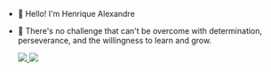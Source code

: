 - 👋 Hello! I'm Henrique Alexandre

- 🌱 There's no challenge that can't be overcome with determination, perseverance, and the willingness to learn and grow.

  <a href='[https://www.linkedin.com/in/henrique-alexandre-de-souza-moreno/](https://www.linkedin.com/in/henrique-alexandre-de-souza-moreno/)'><img src="https://img.shields.io/badge/LinkedIn-0077B5?style=for-the-badge&logo=linkedin&logoColor=white" /> <a/>
  <a href='https://www.youtube.com/@UmDevPorAcaso'><img src="https://img.shields.io/badge/YouTube-FF0000?style=for-the-badge&logo=youtube&logoColor=white" /> <a/>

